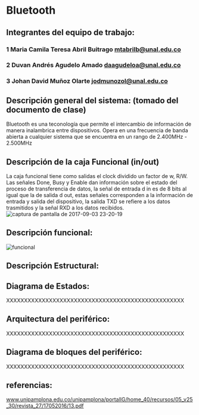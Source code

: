 # Bluetooth

## Integrantes del equipo de trabajo:

### 1 Maria Camila Teresa Abril Buitrago mtabrilb@unal.edu.co

### 2 Duvan Andrés Agudelo Amado daagudeloa@unal.edu.co

### 3 Johan David Muñoz Olarte jodmunozol@unal.edu.co


## Descripción general del sistema: (tomado del documento de clase)

Bluetooth es una teconología que permite el intercambio de información de manera inalambrica entre dispositivos.
Opera en una frecuencia de banda abierta a cualquier sistema que se encuentra en un rango de 2.400MHz - 2.500MHz
## Descripción de la caja Funcional  (in/out)
La caja funcional tiene como salidas el clock dividido un factor de w, R/W. Las señales Done, Busy y Enable dan información sobre el estado del proceso de transferencia de datos, la señal de entrada d in es de 8 bits al igual que la de salida d out, estas señales corresponden a la información de entrada y salida del dispositivo, la salida TXD se refiere a los datos trasmitidos y la señal RXD a los datos recibidos.
![captura de pantalla de 2017-09-03 23-20-19](https://user-images.githubusercontent.com/31445996/30011706-0f485426-90ff-11e7-9489-9f95cf96644f.png)

## Descripción funcional:
![funcional](https://user-images.githubusercontent.com/31445996/30012618-f4b197aa-9106-11e7-86eb-56081fe69461.png)

## Descripción Estructural:



## Diagrama de Estados:

XXXXXXXXXXXXXXXXXXXXXXXXXXXXXXXXXXXXXXXXXXXXXXXXXX

## Arquitectura del periférico:

XXXXXXXXXXXXXXXXXXXXXXXXXXXXXXXXXXXXXXXXXXXXXXXXXX

## Diagrama de bloques del periférico:

XXXXXXXXXXXXXXXXXXXXXXXXXXXXXXXXXXXXXXXXXXXXXXXXXX

## referencias:

www.unipamplona.edu.co/unipamplona/portalIG/home_40/recursos/05_v25_30/revista_27/17052016/13.pdf

